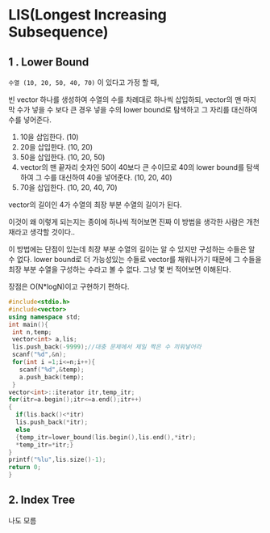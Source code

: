 # LIS\(Longest Increasing Subsequence\)

## 1 . Lower Bound

 `수열 (10, 20, 50, 40, 70)` 이 있다고 가정 할 때,

빈 vector 하나를 생성하여 수열의 수를 차례대로 하나씩 삽입하되, vector의 맨 마지막 수가 넣을 수 보다 큰 경우 넣을 수의 lower bound로 탐색하고 그 자리를 대신하여 수를 넣어준다. 

1. 10을 삽입한다. \(10\)
2. 20을 삽입한다. \(10, 20\)
3. 50을 삽입한다.  \(10, 20, 50\)
4. vector의 맨 끝자리 숫자인 50이 40보다 큰 수이므로 40의 lower bound를 탐색하여 그 수를 대신하여 40을 넣어준다. \(10, 20, 40\)
5. 70을 삽입한다. \(10, 20, 40, 70\)

vector의 길이인 4가 수열의 최장 부분 수열의 길이가 된다.

이것이 왜 이렇게 되는지는 종이에 하나씩 적어보면 진짜 이 방법을 생각한 사람은 개천재라고 생각할 것이다.. 

이 방법에는 단점이 있는데 최장 부분 수열의 길이는 알 수 있지만 구성하는 수들은 알 수 없다. lower bound로 더 가능성있는 수들로 vector를 채워나가기 때문에 그 수들을 최장 부분 수열을 구성하는 수라고 볼 수 없다. 그냥 몇 번 적어보면 이해된다. 

장점은 O\(N\*logN\)이고 구현하기 편하다.

```cpp
#include<stdio.h>
#include<vector>
using namespace std;
int main(){
 int n,temp;
 vector<int> a,lis;
 lis.push_back(-9999);//대충 문제에서 제일 짝은 수 끼워넣어라
 scanf("%d",&n);
 for(int i =1;i<=n;i++){
   scanf("%d",&temp);
   a.push_back(temp);
 }
vector<int>::iterator itr,temp_itr;
for(itr=a.begin();itr<=a.end();itr++)
{
  if(lis.back()<*itr)
  lis.push_back(*itr);
  else
  {temp_itr=lower_bound(lis.begin(),lis.end(),*itr);
  *temp_itr=*itr;}
}
printf("%lu",lis.size()-1);
return 0;
}
```

## 2. Index Tree

나도 모름

